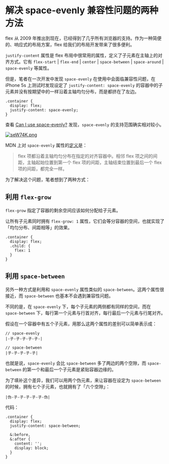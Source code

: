 # 解决 space-evenly 兼容性问题的两种方法

flex 从 2009 年推出到现在，已经得到了几乎所有浏览器的支持。作为一种简便的、响应式的布局方案，flex 给我们的布局开发带来了很多便利。

`justify-content` 属性是 flex 布局中很常用的属性，定义了子元素在主轴上的对齐方式。它有 `flex-start` | `flex-end` | `center` | `space-between` | `space-around` | `space-evenly` 等属性。

但是，笔者在一次开发中发现 `space-evenly` 在使用中会面临兼容性问题，在 iPhone 5s 上测试时发现设定了 `justify-content: space-evenly` 的容器中的子元素并没有按期望中的一样沿着主轴均匀分布，而是都挤在了左边。

```
.container {
  display: flex;
  justify-content: space-evenly;
}
```

查看 [Can I use space-evenly?](https://caniuse.com/?search=space-evenly) 发现，`space-evenly` 的支持范围确实相对较小。

[![seW74K.png](https://s3.ax1x.com/2021/01/07/seW74K.png)](https://imgchr.com/i/seW74K)

MDN 上对 `space-evenly` 属性的[定义](https://developer.mozilla.org/zh-CN/docs/Web/CSS/justify-content)是：
> flex 项都沿着主轴均匀分布在指定的对齐容器中。相邻 flex 项之间的间距，主轴起始位置到第一个 flex 项的间距，主轴结束位置到最后一个 flex 项的间距，都完全一样。

为了解决这个问题，笔者想到了两种方式：

## 利用 `flex-grow`

`flex-grow` 指定了容器的剩余空间应该如何分配给子元素。

让所有子元素同时拥有 `flex-grow: 1` 属性，它们会等分容器的空间，也就实现了「均匀分布、间距相等」的效果。

```
.container {
  display: flex;
  .child: {
    flex: 1
  }
}
```

## 利用 `space-between`

另外一种方式是利用和 `space-evenly` 属性类似的 `space-between`。这两个属性很接近，而 `space-between` 也基本不会遇到兼容性问题。

不同的是，在 `space-evenly` 下，每个子元素的两侧都有同样的空间，而在 `space-between` 下，每行第一个元素与行首对齐，每行最后一个元素与行尾对齐。

假设在一个容器中有五个子元素，用那么这两个属性的差别可以简单表示成：

```
// space-evenly
|-子-子-子-子-子-|

// space-between
|子-子-子-子-子|
```

也就是说，`space-evenly` 会比 `space-between` 多了两边的两个空隙，而 `space-between` 的第一个和最后一个子元素是紧贴容器边缘的。

为了填补这个差异，我们可以用两个伪元素，来让容器在设定为 `space-between` 的时候，拥有七个子元素，也就拥有了「六个空隙」：

```
|伪-子-子-子-子-子-伪|
```

代码：

```
.container {
  display: flex;
  justify-content: space-between;

  &:before,
  &:after {
    content: '';
    display: block;
  }
}
```
